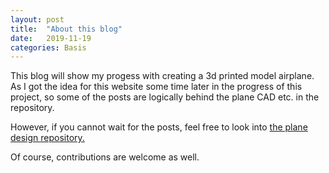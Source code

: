 ```yaml
---
layout: post
title:  "About this blog"
date:   2019-11-19
categories: Basis
--- 
```


This blog will show my progess with creating a 3d printed model airplane. As I got the idea for this website some time later in the progress of this project, so some of the posts are logically behind the plane CAD etc. in the repository.

However, if you cannot wait for the posts, feel free to look into [the plane design repository.](https://github.com/mpsdskd/3D-Print-Plane)

Of course, contributions are welcome as well.
